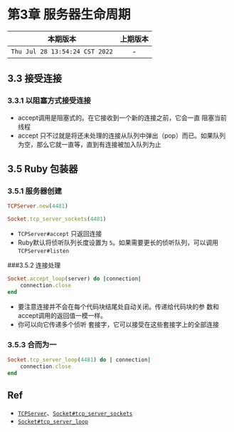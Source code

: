 # 第3章 服务器生命周期

|本期版本| 上期版本
|:---:|:---:
`Thu Jul 28 13:54:24 CST 2022` | -


## 3.3 接受连接

### 3.3.1 以阻塞方式接受连接

* accept调用是阻塞式的。在它接收到一个新的连接之前，它会一直 阻塞当前线程
* accept 只不过就是将还未处理的连接从队列中弹出（pop）而已。如果队列为空，那么它就一直等，直到有连接被加入队列为止



## 3.5 Ruby 包装器

### 3.5.1 服务器创建

```ruby
TCPServer.new(4481)

Socket.tcp_server_sockets(4481)
```

* `TCPServer#accept` 只返回连接
* Ruby默认将侦听队列长度设置为 `5`。如果需要更长的侦听队列，可以调用 `TCPServer#listen`


###3.5.2 连接处理

```ruby
Socket.accept_loop(server) do |connection|
	connection.close
end
```

* 要注意连接并不会在每个代码块结尾处自动关闭。传递给代码块的参 数和accept调用的返回值一模一样。
* 你可以向它传递多个侦听 套接字，它可以接受在这些套接字上的全部连接

### 3.5.3 合而为一

```ruby
Socket.tcp_server_loop(4481) do | connection|
	connection.close
end
```

## Ref

* [`TCPServer`](https://ruby-doc.org/stdlib-3.1.2/libdoc/socket/rdoc/TCPServer.html)、[`Socket#tcp_server_sockets`](https://ruby-doc.org/stdlib-3.1.2/libdoc/socket/rdoc/Socket.html#method-c-tcp_server_sockets)
* [`Socket#tcp_server_loop`](https://ruby-doc.org/stdlib-3.1.2/libdoc/socket/rdoc/Socket.html#method-c-tcp_server_loop)